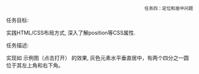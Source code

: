                                                         任务四：定位和居中问题

  任务目标:

  实践HTML/CSS布局方式,
  深入了解position等CSS属性.

  任务描述:

  实现如 示例图（点击打开） 的效果,
  灰色元素水平垂直居中，有两个四分之一圆位于其左上角和右下角。
